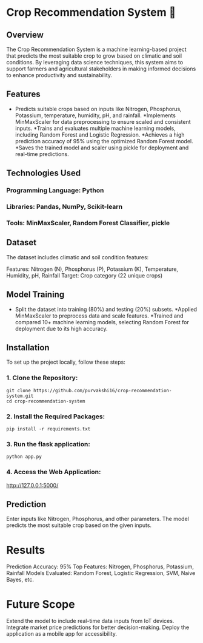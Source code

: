 # Crop Recommendation System 🌾
## Overview
The Crop Recommendation System is a machine learning-based project that predicts the most suitable crop to grow based on climatic and soil conditions. By leveraging data science techniques, this system aims to support farmers and agricultural stakeholders in making informed decisions to enhance productivity and sustainability.

## Features
  * Predicts suitable crops based on inputs like Nitrogen, Phosphorus, Potassium, temperature, humidity, pH, and rainfall.
  *Implements MinMaxScaler for data preprocessing to ensure scaled and consistent inputs.
  *Trains and evaluates multiple machine learning models, including Random Forest and Logistic Regression.
  *Achieves a high prediction accuracy of 95% using the optimized Random Forest model.
  *Saves the trained model and scaler using pickle for deployment and real-time predictions.

## Technologies Used
### Programming Language: Python
### Libraries: Pandas, NumPy, Scikit-learn
### Tools: MinMaxScaler, Random Forest Classifier, pickle

## Dataset
The dataset includes climatic and soil condition features:

Features: Nitrogen (N), Phosphorus (P), Potassium (K), Temperature, Humidity, pH, Rainfall
Target: Crop category (22 unique crops)

## Model Training
 * Split the dataset into training (80%) and testing (20%) subsets.
 *Applied MinMaxScaler to preprocess data and scale features.
 *Trained and compared 10+ machine learning models, selecting Random Forest for deployment due to its high accuracy.

## Installation
To set up the project locally, follow these steps:

### 1. Clone the Repository:
```
git clone https://github.com/purvakshi16/crop-recommendation-system.git
cd crop-recommendation-system

```
### 2. Install the Required Packages:
```
pip install -r requirements.txt

```
### 3. Run the flask application:
```
python app.py

```
### 4. Access the Web Application:
http://127.0.0.1:5000/

## Prediction
Enter inputs like Nitrogen, Phosphorus, and other parameters.
The model predicts the most suitable crop based on the given inputs.

# Results
Prediction Accuracy: 95%
Top Features: Nitrogen, Phosphorus, Potassium, Rainfall
Models Evaluated: Random Forest, Logistic Regression, SVM, Naive Bayes, etc.

# Future Scope
Extend the model to include real-time data inputs from IoT devices.
Integrate market price predictions for better decision-making.
Deploy the application as a mobile app for accessibility.


